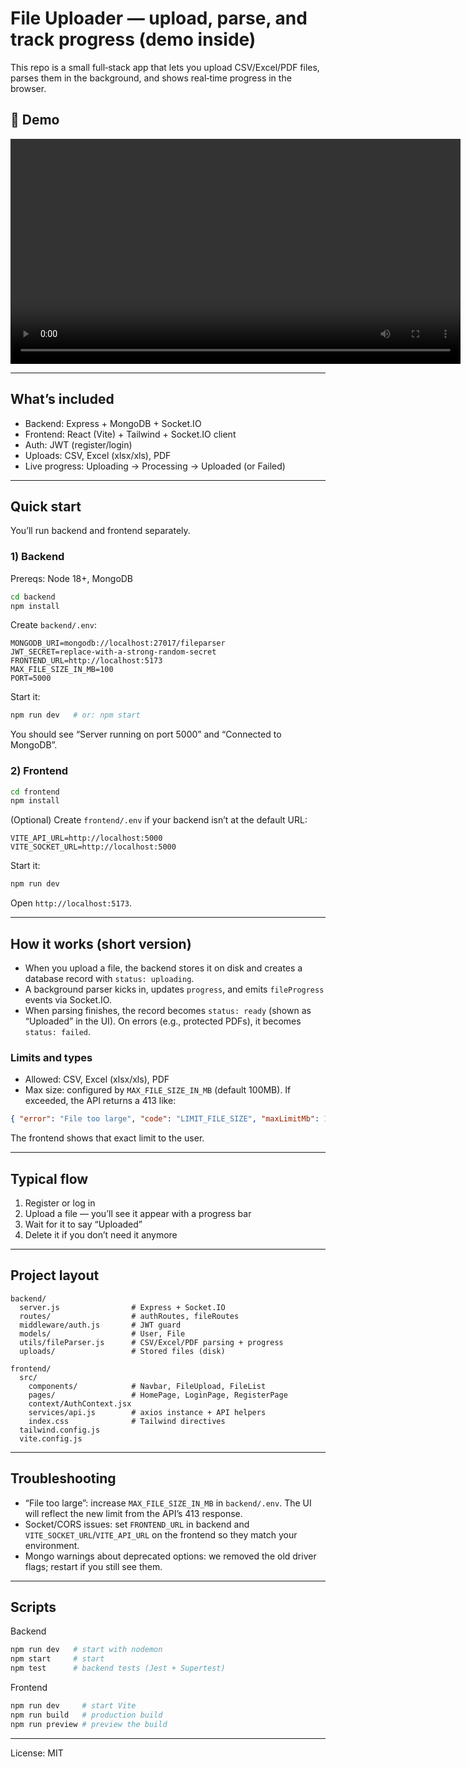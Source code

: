 # File Uploader — upload, parse, and track progress (demo inside)

This repo is a small full‑stack app that lets you upload CSV/Excel/PDF files, parses them in the background, and shows real‑time progress in the browser.

## 🎥 Demo
<video src="./demo.mp4" controls width="720">
  Sorry, your browser doesn't support embedded videos. You can download and watch the demo here: demo.mp4
</video>


---

## What’s included
- Backend: Express + MongoDB + Socket.IO
- Frontend: React (Vite) + Tailwind + Socket.IO client
- Auth: JWT (register/login)
- Uploads: CSV, Excel (xlsx/xls), PDF
- Live progress: Uploading → Processing → Uploaded (or Failed)

---

## Quick start
You’ll run backend and frontend separately.

### 1) Backend
Prereqs: Node 18+, MongoDB

```bash
cd backend
npm install
```
Create `backend/.env`:
```env
MONGODB_URI=mongodb://localhost:27017/fileparser
JWT_SECRET=replace-with-a-strong-random-secret
FRONTEND_URL=http://localhost:5173
MAX_FILE_SIZE_IN_MB=100
PORT=5000
```
Start it:
```bash
npm run dev   # or: npm start
```
You should see “Server running on port 5000” and “Connected to MongoDB”.

### 2) Frontend
```bash
cd frontend
npm install
```
(Optional) Create `frontend/.env` if your backend isn’t at the default URL:
```env
VITE_API_URL=http://localhost:5000
VITE_SOCKET_URL=http://localhost:5000
```
Start it:
```bash
npm run dev
```
Open `http://localhost:5173`.

---

## How it works (short version)
- When you upload a file, the backend stores it on disk and creates a database record with `status: uploading`.
- A background parser kicks in, updates `progress`, and emits `fileProgress` events via Socket.IO.
- When parsing finishes, the record becomes `status: ready` (shown as “Uploaded” in the UI). On errors (e.g., protected PDFs), it becomes `status: failed`.

### Limits and types
- Allowed: CSV, Excel (xlsx/xls), PDF
- Max size: configured by `MAX_FILE_SIZE_IN_MB` (default 100MB). If exceeded, the API returns a 413 like:
```json
{ "error": "File too large", "code": "LIMIT_FILE_SIZE", "maxLimitMb": 100 }
```
The frontend shows that exact limit to the user.

---

## Typical flow
1) Register or log in
2) Upload a file — you’ll see it appear with a progress bar
3) Wait for it to say “Uploaded”
4) Delete it if you don’t need it anymore

---

## Project layout
```
backend/
  server.js                # Express + Socket.IO
  routes/                  # authRoutes, fileRoutes
  middleware/auth.js       # JWT guard
  models/                  # User, File
  utils/fileParser.js      # CSV/Excel/PDF parsing + progress
  uploads/                 # Stored files (disk)

frontend/
  src/
    components/            # Navbar, FileUpload, FileList
    pages/                 # HomePage, LoginPage, RegisterPage
    context/AuthContext.jsx
    services/api.js        # axios instance + API helpers
    index.css              # Tailwind directives
  tailwind.config.js
  vite.config.js
```

---

## Troubleshooting
- “File too large”: increase `MAX_FILE_SIZE_IN_MB` in `backend/.env`. The UI will reflect the new limit from the API’s 413 response.
- Socket/CORS issues: set `FRONTEND_URL` in backend and `VITE_SOCKET_URL`/`VITE_API_URL` on the frontend so they match your environment.
- Mongo warnings about deprecated options: we removed the old driver flags; restart if you still see them.

---

## Scripts
Backend
```bash
npm run dev   # start with nodemon
npm start     # start
npm test      # backend tests (Jest + Supertest)
```
Frontend
```bash
npm run dev     # start Vite
npm run build   # production build
npm run preview # preview the build
```

---

License: MIT

